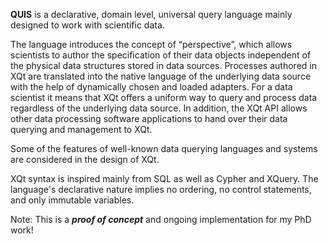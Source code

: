 **QUIS** is a declarative, domain level, universal query language mainly designed to work with scientific data.

The language introduces the concept of “perspective”, which allows scientists to author the specification of their data objects independent of the physical data structures stored in data sources. Processes authored in XQt are translated into the native language of the underlying data source with the help of dynamically chosen and loaded adapters. For a data scientist it means that XQt offers a uniform way to query and process data regardless of the underlying data source. In addition, the XQt API allows other data processing software applications to hand over their data querying and management to XQt.

Some of the features of well-known data querying languages and systems are considered in the design of XQt.

XQt syntax is inspired mainly from SQL as well as Cypher and XQuery. The language's declarative nature implies no ordering, no control statements, and only immutable variables.

Note: This is a ***proof of concept*** and ongoing implementation for my PhD work!
